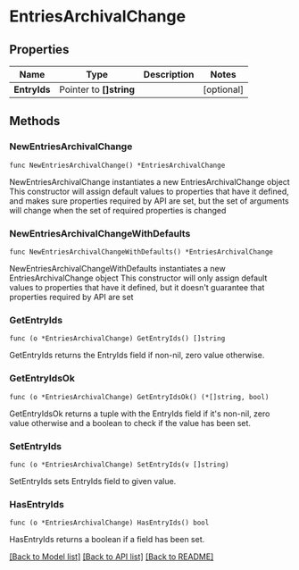 # EntriesArchivalChange

## Properties

Name | Type | Description | Notes
------------ | ------------- | ------------- | -------------
**EntryIds** | Pointer to **[]string** |  | [optional] 

## Methods

### NewEntriesArchivalChange

`func NewEntriesArchivalChange() *EntriesArchivalChange`

NewEntriesArchivalChange instantiates a new EntriesArchivalChange object
This constructor will assign default values to properties that have it defined,
and makes sure properties required by API are set, but the set of arguments
will change when the set of required properties is changed

### NewEntriesArchivalChangeWithDefaults

`func NewEntriesArchivalChangeWithDefaults() *EntriesArchivalChange`

NewEntriesArchivalChangeWithDefaults instantiates a new EntriesArchivalChange object
This constructor will only assign default values to properties that have it defined,
but it doesn't guarantee that properties required by API are set

### GetEntryIds

`func (o *EntriesArchivalChange) GetEntryIds() []string`

GetEntryIds returns the EntryIds field if non-nil, zero value otherwise.

### GetEntryIdsOk

`func (o *EntriesArchivalChange) GetEntryIdsOk() (*[]string, bool)`

GetEntryIdsOk returns a tuple with the EntryIds field if it's non-nil, zero value otherwise
and a boolean to check if the value has been set.

### SetEntryIds

`func (o *EntriesArchivalChange) SetEntryIds(v []string)`

SetEntryIds sets EntryIds field to given value.

### HasEntryIds

`func (o *EntriesArchivalChange) HasEntryIds() bool`

HasEntryIds returns a boolean if a field has been set.


[[Back to Model list]](../README.md#documentation-for-models) [[Back to API list]](../README.md#documentation-for-api-endpoints) [[Back to README]](../README.md)



